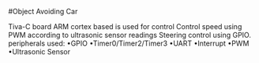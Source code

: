 #Object Avoiding Car

Tiva-C board ARM cortex based is used for control
Control speed using PWM according to ultrasonic sensor readings Steering control using GPIO. 
peripherals used:
•GPIO 
•Timer0/Timer2/Timer3 
•UART 
•Interrupt 
•PWM 
•Ultrasonic Sensor
